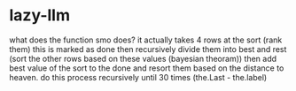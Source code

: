 # lazy-llm

what does the function smo does?
it actually takes 4 rows at the sort (rank them) this is marked as done
then recursively divide them into best and rest (sort the other rows based on these values (bayesian theoram))
then add best value of the sort to the done and resort them based on the distance to heaven.
do this process recursively until 30 times (the.Last - the.label)



